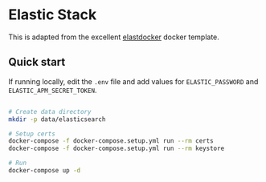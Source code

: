 # Elastic Stack

This is adapted from the excellent [elastdocker](https://github.com/sherifabdlnaby/elastdocker/tree/main) docker template.

## Quick start

If running locally, edit the `.env` file and add values for `ELASTIC_PASSWORD` and `ELASTIC_APM_SECRET_TOKEN`.

```sh

# Create data directory
mkdir -p data/elasticsearch

# Setup certs
docker-compose -f docker-compose.setup.yml run --rm certs
docker-compose -f docker-compose.setup.yml run --rm keystore

# Run
docker-compose up -d
```
